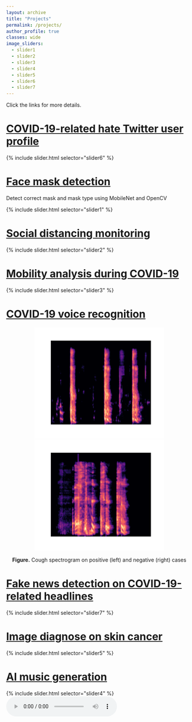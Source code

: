 ```yaml
---
layout: archive
title: "Projects"
permalink: /projects/
author_profile: true
classes: wide
image_sliders:
  - slider1
  - slider2
  - slider3
  - slider4
  - slider5
  - slider6
  - slider7
---
```


Click the links for more details.
# [COVID-19-related hate Twitter user profile](projects/anti-asian-hate-twitter.md)

{% include slider.html selector="slider6" %}

# [Face mask detection](projects/face-mask.md)
Detect correct mask and mask type using MobileNet and OpenCV

{% include slider.html selector="slider1" %}

# [Social distancing monitoring](projects/social-distancing.md)

{% include slider.html selector="slider2" %}

# [Mobility analysis during COVID-19](projects/mobility.md)

{% include slider.html selector="slider3" %}

# [COVID-19 voice recognition](projects/voice-rec.md)
<p float="left" align = "center">
  <img src = "/images/research/voice-rec/Fig5-pos-cough-spec.png" width="350" height="300"/>
  <img src = "/images/research/voice-rec/Fig6-neg-cough-spec.png" width="350" height="300"/>
</p>
<p align = "center">
  <b>Figure.</b> Cough spectrogram on positive (left) and negative (right) cases
</p>

# [Fake news detection on COVID-19-related headlines](projects/fake-news.md)
{% include slider.html selector="slider7" %}

# [Image diagnose on skin cancer](projects/skin-cancer.md)
{% include slider.html selector="slider5" %}

# [AI music generation](projects/music.md)
{% include slider.html selector="slider4" %}
![](/files/audio/projects/LSTM_music.wav)
